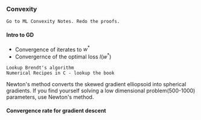 ### Convexity

```
Go to ML Convexity Notes. Redo the proofs. 
```

#### Intro to GD
 - Convergence of iterates to $w^*$
 - Convergernce of the optimal loss $l(w^*)$


 ```
 Lookup Brendt's algorithm
 Numerical Recipes in C - lookup the book
 ```
 Newton's method converts the skewed gradient elliopsoid into spherical gradients. 
 If you find yourself solving a low dimensional problem(500-1000) parameters, use Newton's method. 

 #### Convergence rate for gradient descent

